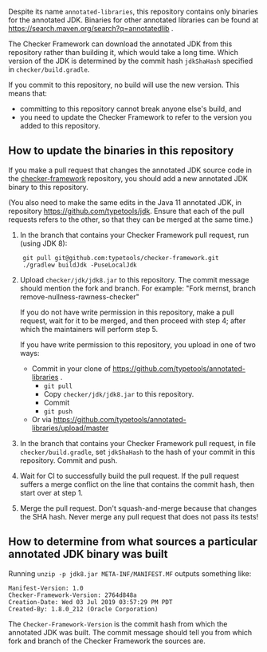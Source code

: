 Despite its name `annotated-libraries`, this repository contains only
binaries for the annotated JDK.  Binaries for other annotated libraries can
be found at https://search.maven.org/search?q=annotatedlib .

The Checker Framework can download the annotated JDK from this repository
rather than building it, which would take a long time.  Which version of
the JDK is determined by the commit hash `jdkShaHash` specified in
`checker/build.gradle`.

If you commit to this repository, no build will use the new version.
This means that:
 * committing to this repository cannot break anyone else's build, and
 * you need to update the Checker Framework to refer to the
   version you added to this repository.


## How to update the binaries in this repository

If you make a pull request that changes the annotated JDK source code in
the [checker-framework](https://github.com/typetools/checker-framework)
repository, you should add a new annotated JDK binary to this repository.

(You also need to make the same edits in the Java 11  annotated JDK, in
repository https://github.com/typetools/jdk.  Ensure that each of the pull
requests refers to the other, so that they can be merged at the same time.)

1. In the branch that contains your Checker Framework pull request, run
(using JDK 8):
````
    git pull git@github.com:typetools/checker-framework.git
    ./gradlew buildJdk -PuseLocalJdk
````

2. Upload `checker/jdk/jdk8.jar` to this repository.
   The commit message should mention the fork and branch.
   For example: "Fork mernst, branch remove-nullness-rawness-checker"

   If you do not have write permission in this repository, make a pull
   request, wait for it to be merged, and then proceed with step 4; after
   which the maintainers will perform step 5.

   If you have write permission to this repository,
   you upload in one of two ways:
   * Commit in your clone of https://github.com/typetools/annotated-libraries .
     * `git pull`
     * Copy `checker/jdk/jdk8.jar` to this repository.
     * Commit
     * `git push`
   * Or via https://github.com/typetools/annotated-libraries/upload/master

3. In the branch that contains your Checker Framework pull request,
in file `checker/build.gradle`, set `jdkShaHash` to the hash of your
commit in this repository.  Commit and push.

4. Wait for CI to successfully build the pull request.  If the pull request
suffers a merge conflict on the line that contains the commit hash, then
start over at step 1.

5. Merge the pull request.  Don't squash-and-merge because that changes the
SHA hash.  Never merge any pull request that does not pass its tests!


## How to determine from what sources a particular annotated JDK binary was built

Running `unzip -p jdk8.jar META-INF/MANIFEST.MF` outputs something like:

````
Manifest-Version: 1.0
Checker-Framework-Version: 2764d848a
Creation-Date: Wed 03 Jul 2019 03:57:29 PM PDT
Created-By: 1.8.0_212 (Oracle Corporation)
````

The `Checker-Framework-Version` is the commit hash from which the annotated JDK was built.
The commit message should tell you from which fork and branch of the Checker Framework
the sources are.
